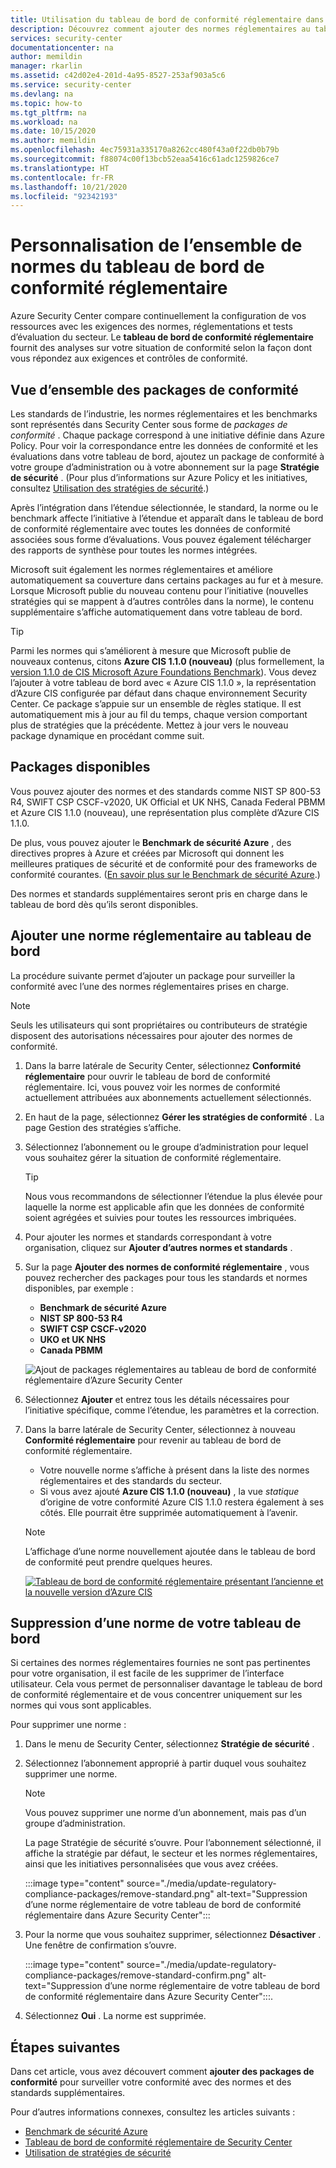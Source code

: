 ```yaml
---
title: Utilisation du tableau de bord de conformité réglementaire dans Azure Security Center
description: Découvrez comment ajouter des normes réglementaires au tableau de bord de conformité réglementaire dans Security Center et comment les supprimer.
services: security-center
documentationcenter: na
author: memildin
manager: rkarlin
ms.assetid: c42d02e4-201d-4a95-8527-253af903a5c6
ms.service: security-center
ms.devlang: na
ms.topic: how-to
ms.tgt_pltfrm: na
ms.workload: na
ms.date: 10/15/2020
ms.author: memildin
ms.openlocfilehash: 4ec75931a335170a8262cc480f43a0f22db0b79b
ms.sourcegitcommit: f88074c00f13bcb52eaa5416c61adc1259826ce7
ms.translationtype: HT
ms.contentlocale: fr-FR
ms.lasthandoff: 10/21/2020
ms.locfileid: "92342193"
---
```

# <a name="customizing-the-set-of-standards-in-your-regulatory-compliance-dashboard"></a>Personnalisation de l’ensemble de normes du tableau de bord de conformité réglementaire

Azure Security Center compare continuellement la configuration de vos ressources avec les exigences des normes, réglementations et tests d’évaluation du secteur. Le **tableau de bord de conformité réglementaire** fournit des analyses sur votre situation de conformité selon la façon dont vous répondez aux exigences et contrôles de conformité.


## <a name="overview-of-compliance-packages"></a>Vue d’ensemble des packages de conformité

Les standards de l’industrie, les normes réglementaires et les benchmarks sont représentés dans Security Center sous forme de *packages de conformité* .  Chaque package correspond à une initiative définie dans Azure Policy. Pour voir la correspondance entre les données de conformité et les évaluations dans votre tableau de bord, ajoutez un package de conformité à votre groupe d’administration ou à votre abonnement sur la page **Stratégie de sécurité** . (Pour plus d’informations sur Azure Policy et les initiatives, consultez [Utilisation des stratégies de sécurité](tutorial-security-policy.md).)

Après l’intégration dans l’étendue sélectionnée, le standard, la norme ou le benchmark affecte l’initiative à l’étendue et apparaît dans le tableau de bord de conformité réglementaire avec toutes les données de conformité associées sous forme d’évaluations. Vous pouvez également télécharger des rapports de synthèse pour toutes les normes intégrées.

Microsoft suit également les normes réglementaires et améliore automatiquement sa couverture dans certains packages au fur et à mesure. Lorsque Microsoft publie du nouveau contenu pour l’initiative (nouvelles stratégies qui se mappent à d’autres contrôles dans la norme), le contenu supplémentaire s’affiche automatiquement dans votre tableau de bord.

> [!TIP]
> Parmi les normes qui s’améliorent à mesure que Microsoft publie de nouveaux contenus, citons **Azure CIS 1.1.0 (nouveau)** (plus formellement, la [version 1.1.0 de CIS Microsoft Azure Foundations Benchmark](https://www.cisecurity.org/benchmark/azure/)). Vous devez l’ajouter à votre tableau de bord avec « Azure CIS 1.1.0 », la représentation d’Azure CIS configurée par défaut dans chaque environnement Security Center. Ce package s’appuie sur un ensemble de règles statique. Il est automatiquement mis à jour au fil du temps, chaque version comportant plus de stratégies que la précédente. Mettez à jour vers le nouveau package dynamique en procédant comme suit.


## <a name="available-packages"></a>Packages disponibles

Vous pouvez ajouter des normes et des standards comme NIST SP 800-53 R4, SWIFT CSP CSCF-v2020, UK Official et UK NHS, Canada Federal PBMM et Azure CIS 1.1.0 (nouveau), une représentation plus complète d’Azure CIS 1.1.0. 

De plus, vous pouvez ajouter le **Benchmark de sécurité Azure** , des directives propres à Azure et créées par Microsoft qui donnent les meilleures pratiques de sécurité et de conformité pour des frameworks de conformité courantes. ([En savoir plus sur le Benchmark de sécurité Azure](../security/benchmarks/introduction.md).)

Des normes et standards supplémentaires seront pris en charge dans le tableau de bord dès qu’ils seront disponibles. 


## <a name="add-a-regulatory-standard-to-your-dashboard"></a>Ajouter une norme réglementaire au tableau de bord

La procédure suivante permet d’ajouter un package pour surveiller la conformité avec l’une des normes réglementaires prises en charge.

> [!NOTE]
> Seuls les utilisateurs qui sont propriétaires ou contributeurs de stratégie disposent des autorisations nécessaires pour ajouter des normes de conformité. 

1. Dans la barre latérale de Security Center, sélectionnez **Conformité réglementaire** pour ouvrir le tableau de bord de conformité réglementaire. Ici, vous pouvez voir les normes de conformité actuellement attribuées aux abonnements actuellement sélectionnés.   

1. En haut de la page, sélectionnez **Gérer les stratégies de conformité** . La page Gestion des stratégies s’affiche.

1. Sélectionnez l’abonnement ou le groupe d’administration pour lequel vous souhaitez gérer la situation de conformité réglementaire. 

    > [!TIP]
    > Nous vous recommandons de sélectionner l’étendue la plus élevée pour laquelle la norme est applicable afin que les données de conformité soient agrégées et suivies pour toutes les ressources imbriquées. 

1. Pour ajouter les normes et standards correspondant à votre organisation, cliquez sur **Ajouter d’autres normes et standards** . 

1. Sur la page **Ajouter des normes de conformité réglementaire** , vous pouvez rechercher des packages pour tous les standards et normes disponibles, par exemple :

    - **Benchmark de sécurité Azure**
    - **NIST SP 800-53 R4**
    - **SWIFT CSP CSCF-v2020**
    - **UKO et UK NHS**
    - **Canada PBMM**
    
    ![Ajout de packages réglementaires au tableau de bord de conformité réglementaire d’Azure Security Center](./media/update-regulatory-compliance-packages/dynamic-regulatory-compliance-additional-standards.png)

1. Sélectionnez **Ajouter** et entrez tous les détails nécessaires pour l’initiative spécifique, comme l’étendue, les paramètres et la correction.

1. Dans la barre latérale de Security Center, sélectionnez à nouveau **Conformité réglementaire** pour revenir au tableau de bord de conformité réglementaire.
    * Votre nouvelle norme s’affiche à présent dans la liste des normes réglementaires et des standards du secteur. 
    * Si vous avez ajouté **Azure CIS 1.1.0 (nouveau)** , la vue *statique* d’origine de votre conformité Azure CIS 1.1.0 restera également à ses côtés. Elle pourrait être supprimée automatiquement à l’avenir.

    > [!NOTE]
    > L’affichage d’une norme nouvellement ajoutée dans le tableau de bord de conformité peut prendre quelques heures.

    [![Tableau de bord de conformité réglementaire présentant l’ancienne et la nouvelle version d’Azure CIS](media/update-regulatory-compliance-packages/regulatory-compliance-dashboard-with-benchmark-small.png)](media/update-regulatory-compliance-packages/regulatory-compliance-dashboard-with-benchmark.png#lightbox)


## <a name="removing-a-standard-from-your-dashboard"></a>Suppression d’une norme de votre tableau de bord

Si certaines des normes réglementaires fournies ne sont pas pertinentes pour votre organisation, il est facile de les supprimer de l’interface utilisateur. Cela vous permet de personnaliser davantage le tableau de bord de conformité réglementaire et de vous concentrer uniquement sur les normes qui vous sont applicables.

Pour supprimer une norme :

1. Dans le menu de Security Center, sélectionnez **Stratégie de sécurité** .

1. Sélectionnez l’abonnement approprié à partir duquel vous souhaitez supprimer une norme.

    > [!NOTE]
    > Vous pouvez supprimer une norme d’un abonnement, mais pas d’un groupe d’administration. 

    La page Stratégie de sécurité s’ouvre. Pour l’abonnement sélectionné, il affiche la stratégie par défaut, le secteur et les normes réglementaires, ainsi que les initiatives personnalisées que vous avez créées.

    :::image type="content" source="./media/update-regulatory-compliance-packages/remove-standard.png" alt-text="Suppression d’une norme réglementaire de votre tableau de bord de conformité réglementaire dans Azure Security Center":::

1. Pour la norme que vous souhaitez supprimer, sélectionnez **Désactiver** . Une fenêtre de confirmation s’ouvre.

    :::image type="content" source="./media/update-regulatory-compliance-packages/remove-standard-confirm.png" alt-text="Suppression d’une norme réglementaire de votre tableau de bord de conformité réglementaire dans Azure Security Center":::.

1. Sélectionnez **Oui** . La norme est supprimée. 


## <a name="next-steps"></a>Étapes suivantes

Dans cet article, vous avez découvert comment **ajouter des packages de conformité** pour surveiller votre conformité avec des normes et des standards supplémentaires. 

Pour d’autres informations connexes, consultez les articles suivants : 

- [Benchmark de sécurité Azure](../security/benchmarks/introduction.md)
- [Tableau de bord de conformité réglementaire de Security Center](security-center-compliance-dashboard.md)
- [Utilisation de stratégies de sécurité](tutorial-security-policy.md)